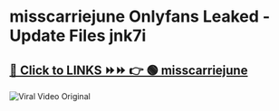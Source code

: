 
 # misscarriejune Onlyfans Leaked - Update Files jnk7i

## <h2><a href="https://clipsfans.com/misscarriejune&ref=git">🔗 Click to LINKS ⏩⏩ 👉 🟢 misscarriejune </a></h2>

<a href="https://clipsfans.com/misscarriejune&ref=git" rel="nofollow" data-target="animated-image.originalLink"><img src="https://i.ibb.co.com/xMMVF88/686577567.gif" alt="Viral Video Original" style="max-width: 100%; display: inline-block;" data-target="animated-image.originalImage"></a>

